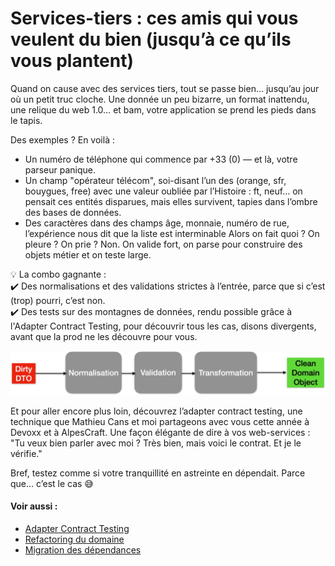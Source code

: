 # Services-tiers : ces amis qui vous veulent du bien (jusqu’à ce qu’ils vous plantent)
Quand on cause avec des services tiers, tout se passe bien... jusqu’au jour où un petit truc cloche. Une donnée un peu bizarre, un format inattendu, une relique du web 1.0… et bam, votre application se prend les pieds dans le tapis.

Des exemples ? En voilà :
* Un numéro de téléphone qui commence par +33 (0) — et là, votre parseur panique.
* Un champ "opérateur télécom", soi-disant l’un des (orange, sfr, bouygues, free)  avec une valeur oubliée par l’Histoire : ft, neuf… on pensait ces entités disparues, mais elles survivent, tapies dans l’ombre des bases de données.
* Des caractères dans des champs âge, monnaie, numéro de rue, l’expérience nous dit que la liste est interminable
Alors on fait quoi ? On pleure ? On prie ? Non. On valide fort, on parse pour construire des objets métier et on teste large.

💡 La combo gagnante :
<br> ✔️ Des normalisations et des validations strictes à l’entrée, parce que si c’est (trop) pourri, c’est non.
<br> ✔️ Des tests sur des montagnes de données, rendu possible grâce à l'Adapter Contract Testing, pour découvrir tous les cas, disons divergents, avant que la prod ne les découvre pour vous.

![Cleaning the data with an anti-corruption layer](dirty-dto-to-clean-domain-object.png)

Et pour aller encore plus loin, découvrez l’adapter contract testing, une technique que Mathieu Cans et moi partageons avec vous cette année à Devoxx et à AlpesCraft. Une façon élégante de dire à vos web-services : "Tu veux bien parler avec moi ? Très bien, mais voici le contrat. Et je le vérifie."

Bref, testez comme si votre tranquillité en astreinte en dépendait. Parce que… c’est le cas 😅

####  Voir aussi :
- [Adapter Contract Testing](README.md)
- [Refactoring du domaine](avantage-refactoring-du-domaine.md)
- [Migration des dépendances](avantage-migration-des-partenaires.md)
